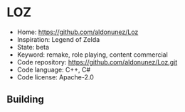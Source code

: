 # LOZ

- Home: https://github.com/aldonunez/Loz
- Inspiration: Legend of Zelda
- State: beta
- Keyword: remake, role playing, content commercial
- Code repository: https://github.com/aldonunez/Loz.git
- Code language: C++, C#
- Code license: Apache-2.0

## Building
